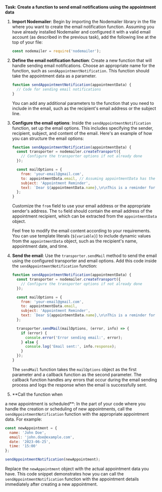 

**Task: Create a function to send email notifications using the appointment data**

1. **Import Nodemailer**: Begin by importing the Nodemailer library in the file where you want to create the email notification function. Assuming you have already installed Nodemailer and configured it with a valid email account (as described in the previous task), add the following line at the top of your file:

   ```javascript
   const nodemailer = require('nodemailer');
   ```

2. **Define the email notification function**: Create a new function that will handle sending email notifications. Choose an appropriate name for the function, such as `sendAppointmentNotification`. This function should take the appointment data as a parameter.

   ```javascript
   function sendAppointmentNotification(appointmentData) {
     // Code for sending email notifications
   }
   ```

   You can add any additional parameters to the function that you need to include in the email, such as the recipient's email address or the subject line.

3. **Configure the email options**: Inside the `sendAppointmentNotification` function, set up the email options. This includes specifying the sender, recipient, subject, and content of the email. Here's an example of how you can structure the email options:

   ```javascript
   function sendAppointmentNotification(appointmentData) {
     const transporter = nodemailer.createTransport({
       // Configure the transporter options if not already done
     });

     const mailOptions = {
       from: 'your-email@gmail.com',
       to: appointmentData.email, // Assuming appointmentData has the recipient's email address
       subject: 'Appointment Reminder',
       text: `Dear ${appointmentData.name},\n\nThis is a reminder for your appointment on ${appointmentData.date} at ${appointmentData.time}. Please be punctual.\n\nBest regards,\nYour Travel Agency`
     };
   }
   ```

   Customize the `from` field to use your email address or the appropriate sender's address. The `to` field should contain the email address of the appointment recipient, which can be extracted from the `appointmentData` object.

   Feel free to modify the email content according to your requirements. You can use template literals (`${variable}`) to include dynamic values from the `appointmentData` object, such as the recipient's name, appointment date, and time.

4. **Send the email**: Use the `transporter.sendMail` method to send the email using the configured transporter and email options. Add this code inside the `sendAppointmentNotification` function:

   ```javascript
   function sendAppointmentNotification(appointmentData) {
     const transporter = nodemailer.createTransport({
       // Configure the transporter options if not already done
     });

     const mailOptions = {
       from: 'your-email@gmail.com',
       to: appointmentData.email,
       subject: 'Appointment Reminder',
       text: `Dear ${appointmentData.name},\n\nThis is a reminder for your appointment on ${appointmentData.date} at ${appointmentData.time}. Please be punctual.\n\nBest regards,\nYour Travel Agency`
     };

     transporter.sendMail(mailOptions, (error, info) => {
       if (error) {
         console.error('Error sending email:', error);
       } else {
         console.log('Email sent:', info.response);
       }
     });
   }
   ```

   The `sendMail` function takes the `mailOptions` object as the first parameter and a callback function as the second parameter. The callback function handles any errors that occur during the email sending process and logs the response when the email is successfully sent.

5. **Call the function when

 a new appointment is scheduled**: In the part of your code where you handle the creation or scheduling of new appointments, call the `sendAppointmentNotification` function with the appropriate appointment data. For example:

   ```javascript
   const newAppointment = {
     name: 'John Doe',
     email: 'john.doe@example.com',
     date: '2023-06-25',
     time: '15:00'
   };

   sendAppointmentNotification(newAppointment);
   ```

   Replace the `newAppointment` object with the actual appointment data you have. This code snippet demonstrates how you can call the `sendAppointmentNotification` function with the appointment details immediately after creating a new appointment.

